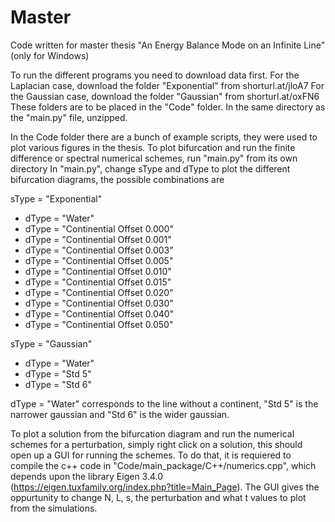 # Master
Code written for master thesis "An Energy Balance Mode on an Infinite Line" (only for Windows)

To run the different programs you need to download data first.
For the Laplacian case, download the folder "Exponential" from shorturl.at/jloA7
For the Gaussian case, download the folder "Gaussian" from shorturl.at/oxFN6
These folders are to be placed in the "Code" folder. In the same directory as the "main.py" file, unzipped.

In the Code folder there are a bunch of example scripts, they were used to plot various figures in the thesis.
To plot bifurcation and run the finite difference or spectral numerical schemes, run "main.py" from its own directory
In "main.py", change sType and dType to plot the different bifurcation diagrams, the possible combinations are

sType = "Exponential"
  - dType = "Water"
  - dType = "Continential Offset 0.000"
  - dType = "Continential Offset 0.001"
  - dType = "Continential Offset 0.003"
  - dType = "Continential Offset 0.005"
  - dType = "Continential Offset 0.010"
  - dType = "Continential Offset 0.015"
  - dType = "Continential Offset 0.020"
  - dType = "Continential Offset 0.030"
  - dType = "Continential Offset 0.040"
  - dType = "Continential Offset 0.050"

sType = "Gaussian"
  - dType = "Water"
  - dType = "Std 5"
  - dType = "Std 6"

dType = "Water" corresponds to the line without a continent, "Std 5" is the narrower gaussian and "Std 6" is the wider gaussian.

To plot a solution from the bifurcation diagram and run the numerical schemes for a perturbation, simply right click on a solution, this should open up a GUI for running the schemes. To do that, it is requiered to compile the c++ code in "Code/main_package/C++/numerics.cpp", which depends upon the library Eigen 3.4.0 (https://eigen.tuxfamily.org/index.php?title=Main_Page). The GUI gives the oppurtunity to change N, L, s, the perturbation and what t values to plot from the simulations.
